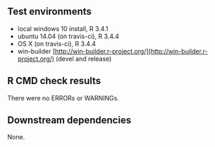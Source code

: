 ## Test environments
* local windows 10 install, R 3.4.1
* ubuntu 14.04 (on travis-ci), R 3.4.4
* OS X (on travis-ci), R 3.4.4
* win-builder [http://win-builder.r-project.org/](http://win-builder.r-project.org/) (devel and release)

## R CMD check results
There were no ERRORs or WARNINGs. 
  
## Downstream dependencies
None.
